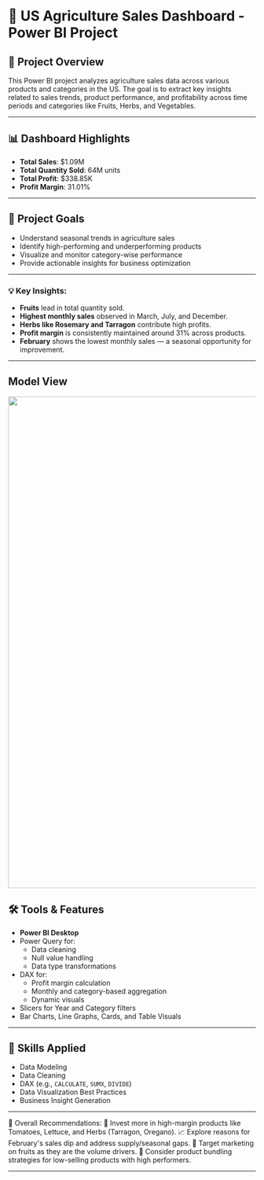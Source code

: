 # 🌾 US Agriculture Sales Dashboard - Power BI Project

## 📌 Project Overview

This Power BI project analyzes agriculture sales data across various products and categories in the US. The goal is to extract key insights related to sales trends, product performance, and profitability across time periods and categories like Fruits, Herbs, and Vegetables.

---

## 📊 Dashboard Highlights

- **Total Sales**: $1.09M  
- **Total Quantity Sold**: 64M units  
- **Total Profit**: $338.85K  
- **Profit Margin**: 31.01%

---
## 📌 Project Goals

- Understand seasonal trends in agriculture sales
- Identify high-performing and underperforming products
- Visualize and monitor category-wise performance
- Provide actionable insights for business optimization

---

### 💡 Key Insights:
- **Fruits** lead in total quantity sold.
- **Highest monthly sales** observed in March, July, and December.
- **Herbs like Rosemary and Tarragon** contribute high profits.
- **Profit margin** is consistently maintained around 31% across products.
- **February** shows the lowest monthly sales — a seasonal opportunity for improvement.

---
## Model View

<img src="Model View.jpg" width=1000>

## 🛠 Tools & Features

- **Power BI Desktop**
- Power Query for:
  - Data cleaning
  - Null value handling
  - Data type transformations
- DAX for:
  - Profit margin calculation
  - Monthly and category-based aggregation
  - Dynamic visuals
- Slicers for Year and Category filters
- Bar Charts, Line Graphs, Cards, and Table Visuals

---

## 🧠 Skills Applied

- Data Modeling
- Data Cleaning
- DAX (e.g., `CALCULATE`, `SUMX`, `DIVIDE`)
- Data Visualization Best Practices
- Business Insight Generation

---

📌 Overall Recommendations:
🌱 Invest more in high-margin products like Tomatoes, Lettuce, and Herbs (Tarragon, Oregano).
📈 Explore reasons for February's sales dip and address supply/seasonal gaps.
💬 Target marketing on fruits as they are the volume drivers.
🧪 Consider product bundling strategies for low-selling products with high performers.

---
